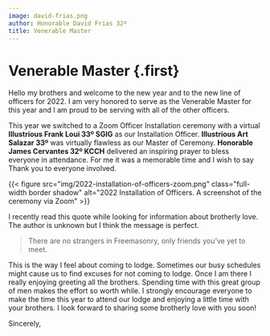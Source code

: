 ```yaml
---
image: david-frias.png
author: Honorable David Frias 32º
title: Venerable Master
---
```


# Venerable Master {.first}

Hello my brothers and welcome to the new year and to the new line of officers for 2022. I am very honored to serve as the Venerable Master for this year and I am proud to be serving with all of the other officers.

This year we switched to a Zoom Officer Installation ceremony with a virtual **Illustrious Frank Loui 33º SGIG** as our Installation Officer. **Illustrious Art Salazar 33º** was virtually flawless as our  Master of Ceremony. **Honorable James Cervantes 32º KCCH** delivered an inspiring prayer to bless everyone in attendance. For me it was a memorable time and I wish to say Thank you to everyone involved.

{{< figure src="img/2022-installation-of-officers-zoom.png" class="full-width border shadow" alt="2022 Installation of Officers. A screenshot of the ceremony via Zoom" >}}

I recently read this quote while looking for information about brotherly love. The author is unknown but I think the message is perfect. 

> There are no strangers in Freemasonry, only friends you’ve yet to meet.  

This is the way I feel about coming to lodge. Sometimes our busy schedules might cause us to find excuses for not coming to lodge. Once I am there I really enjoying greeting all the brothers. Spending time with this great group of men makes the effort so worth while. I strongly encourage everyone to make the time this year to attend our lodge and enjoying a little time with your brothers. I look forward to sharing some brotherly love with you soon!

Sincerely,
